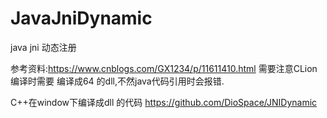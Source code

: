 # JavaJniDynamic
 java jni 动态注册

参考资料:https://www.cnblogs.com/GX1234/p/11611410.html
需要注意CLion编译时需要 编译成64 的dll,不然java代码引用时会报错.

C++在window下编译成dll 的代码
https://github.com/DioSpace/JNIDynamic
